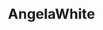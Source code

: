 ---
title: AngelaWhite
crosslinks:
- livven
- botwatch
- PORN4U
- NicoletteShea
- LenaPaul
- BigBoobsWithFriends
- nobra
- Pee
- chickswithchokers
- u_imguralbumbot
- XXX_And_Source
- PickHerOutfit
- NothingButNecklace
- Lordosis
- NSFWFunny
- Drama
- Stacked
- StruggleFucking
- GiannaMichaels
- IncestPorn
---